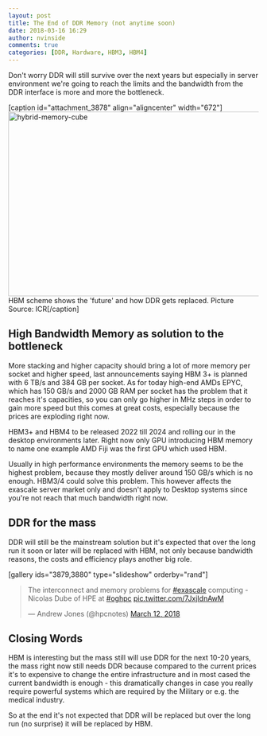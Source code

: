 ```yaml
---
layout: post
title: The End of DDR Memory (not anytime soon)
date: 2018-03-16 16:29
author: nvinside
comments: true
categories: [DDR, Hardware, HBM3, HBM4]
---
```

Don't worry DDR will still survive over the next years but especially in server environment we're going to reach the limits and the bandwidth from the DDR interface is more and more the bottleneck.

[caption id="attachment_3878" align="aligncenter" width="672"]<img class=" size-full wp-image-3878 aligncenter" src="https://chefkochblog.files.wordpress.com/2018/03/hybrid-memory-cube.jpg" alt="hybrid-memory-cube" width="672" height="371" /> HBM scheme shows the 'future' and how DDR gets replaced. Picture Source: ICR[/caption]

<!--more-->

<h2>High Bandwidth Memory as solution to the bottleneck</h2>

More stacking and higher capacity should bring a lot of more memory per socket and higher speed, last announcements saying HBM 3+ is planned with 6 TB/s and 384 GB per socket. As for today high-end AMDs EPYC, which has 150 GB/s and 2000 GB RAM per socket has the problem that it reaches it's capacities, so you can only go higher in MHz steps in order to gain more speed but this comes at great costs, especially because the prices are exploding right now.

HBM3+ and HBM4 to be released 2022 till 2024 and rolling our in the desktop environments later. Right now only GPU introducing HBM memory to name one example AMD Fiji was the first GPU which used HBM.

Usually in high performance environments the memory seems to be the highest problem, because they mostly deliver around 150 GB/s which is no enough. HBM3/4 could solve this problem. This however affects the exascale server market only and doesn't apply to Desktop systems since you're not reach that much bandwidth right now.

<h2>DDR for the mass</h2>

DDR will still be the mainstream solution but it's expected that over the long run it soon or later will be replaced with HBM, not only because bandwidth reasons, the costs and efficiency plays another big role.

[gallery ids="3879,3880" type="slideshow" orderby="rand"]

<blockquote>
<p dir="ltr" lang="en">The interconnect and memory problems for <a class="external-link" href="https://twitter.com/hashtag/exascale?src=hash&amp;ref_src=twsrc%5Etfw" target="_blank" rel="noopener">#exascale</a> computing - Nicolas Dube of HPE at <a class="external-link" href="https://twitter.com/hashtag/oghpc?src=hash&amp;ref_src=twsrc%5Etfw" target="_blank" rel="noopener">#oghpc</a> <a class="external-link" href="https://t.co/7JxjIdnAwM" target="_blank" rel="noopener">pic.twitter.com/7JxjIdnAwM</a></p>
— Andrew Jones (@hpcnotes) <a class="external-link" href="https://twitter.com/hpcnotes/status/973297251530440704?ref_src=twsrc%5Etfw" target="_blank" rel="noopener">March 12, 2018</a></blockquote>

<h2>Closing Words</h2>

HBM is interesting but the mass still will use DDR for the next 10-20 years, the mass right now still needs DDR because compared to the current prices it's to expensive to change the entire infrastructure and in most cased the current bandwidth is enough - this dramatically changes in case you really require powerful systems which are required by the Military or e.g. the medical industry.

So at the end it's not expected that DDR will be replaced but over the long run (no surprise) it will be replaced by HBM.
